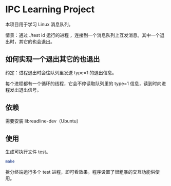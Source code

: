 # IPC Learning Project

本项目用于学习 Linux 消息队列。

情景：通过 ./test id 运行的进程 ，连接到一个消息队列上互发消息。其中一个退出时，其它的也会退出。

## 如何实现一个退出其它的也退出

约定：进程退出时会往队列里发送 type=1 的退出信息。

每个进程都有一个循环的线程，它会不停读取队列里的 type=1 信息，读到时向进程发出退出信号。

## 依赖

需要安装 libreadline-dev（Ubuntu）

## 使用

生成可执行文件 test。

```bash
make
```

拆分终端运行多个 test 进程，即可看效果。程序设置了很粗暴的交互功能供使用。
